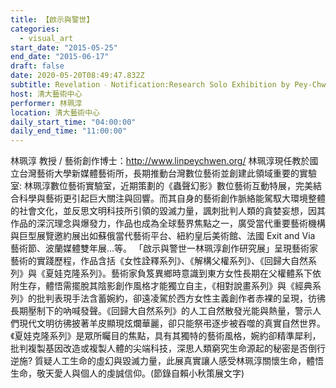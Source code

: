 ```yaml
---
title: 【啟示與警世】
categories:
  - visual_art
start_date: "2015-05-25"
end_date: "2015-06-17"
draft: false
date: 2020-05-20T08:49:47.832Z
subtitle: Revelation ‧ Notification:Research Solo Exhibition by Pey-Chwen Lin
host: 清大藝術中心
performer: 林珮淳
location: 清大藝術中心
daily_start_time: "04:00:00"
daily_end_time: "11:00:00"
---
```


林珮淳 教授 / 藝術創作博士：http://www.linpeychwen.org/ 林珮淳現任教於國立台灣藝術大學新媒體藝術所，長期推動台灣數位藝術並創建此領域重要的實驗室: 林珮淳數位藝術實驗室，近期策劃的《蟲聲幻影》數位藝術互動特展，完美結合科學與藝術更引起巨大關注與回響。而其自身的藝術創作脈絡能駕馭大環境整體的社會文化，並反思文明科技所引領的毀滅力量，諷刺批判人類的貪婪妄想，因其作品的深沉理念與爆發力，作品也成為全球藝界焦點之一，廣受當代重要藝術機構與巨型展覽邀約展出如蘇俄當代藝術平台、紐約皇后美術館、法國 Exit and Via 藝術節、波蘭媒體雙年展…等。 「啟示與警世一林珮淳創作研究展」呈現藝術家藝術的實踐歷程，作品含括《女性詮釋系列》、《解構父權系列》、《回歸大自然系列》與《夏娃克隆系列》。藝術家負笈異鄉時意識到東方女性長期在父權體系下依附生存，體悟需擺脫其陰影創作風格才能獨立自主，《相對說畫系列》與《經典系列》的批判表現手法含蓄婉約，卻遠凌駕於西方女性主義創作者赤裸的呈現，彷彿長期壓制下的吶喊發聲。《回歸大自然系列》的人工自然散發光能與熱量，警示人們現代文明彷彿披著羊皮顯現炫爛華麗，卻只能祭弔逐步被吞噬的真實自然世界。《夏娃克隆系列》是眾所矚目的焦點，具有其獨特的藝術風格，婉約卻精準犀利，批判複製基因改造或複製人體的尖端科技，深思人類窮究生命源起的秘密是否倒行逆施? 質疑人工生命的虛幻與毀滅力量，此展真實讓人感受林珮淳關懷生命，體悟生命，敬天愛人與個人的虔誠信仰。(節錄自賴小秋策展文字)